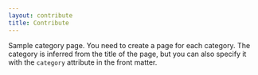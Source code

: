 ```yaml
---
layout: contribute
title: Contribute
---
```


Sample category page. You need to create a page for each category.
The category is inferred from the title of the page, but you can also
specify it with the `category` attribute in the front matter.
